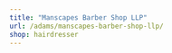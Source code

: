 ```yaml
---
title: "Manscapes Barber Shop LLP"
url: /adams/manscapes-barber-shop-llp/
shop: hairdresser
---
```

